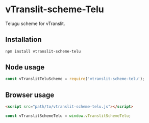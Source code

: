# vTranslit-scheme-Telu

Telugu scheme for vTranslit.

## Installation

```bash
npm install vtranslit-scheme-telu
```

## Node usage

```js
const vTranslitTeluScheme = require('vtranslit-scheme-telu');
```

## Browser usage

```html
<script src="path/to/vtranslit-scheme-telu.js"></script>
```

```js
const vTranslitSchemeTelu = window.vTranslitSchemeTelu;
```
